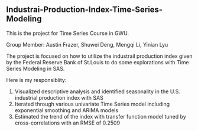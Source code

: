 ## Industrai-Production-Index-Time-Series-Modeling

This is the project for Time Series Course in GWU.

Group Member: Austin Frazer, Shuwei Deng, Mengqi Li, Yinian Lyu

The project is focused on how to utilize the industrail production index given by the Federal Reserve Bank of St.Louis
to do some explorations with Time Series Modeling in SAS.

Here is my responsiblity:
1. Visualized descriptive analysis and identified seasonality in the U.S. industrial production index with SAS
2. Iterated through various univariate Time Series model including exponential smoothing and ARIMA models
3. Estimated the trend of the index with transfer function model tuned by cross-correlations with an RMSE of 0.2509
